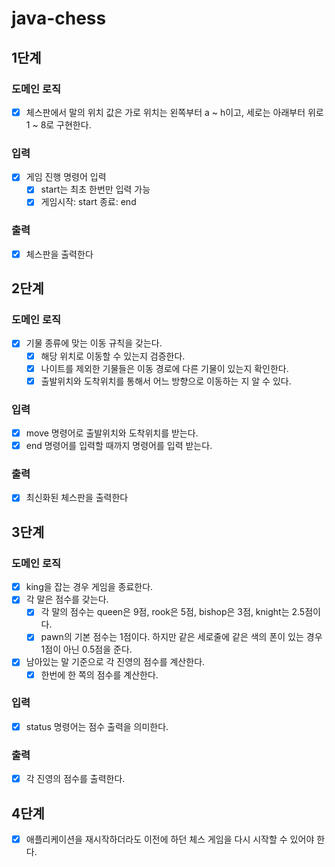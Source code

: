 # java-chess

## 1단계

### 도메인 로직

- [x] 체스판에서 말의 위치 값은 가로 위치는 왼쪽부터 a ~ h이고, 세로는 아래부터 위로 1 ~ 8로 구현한다.

### 입력

- [x] 게임 진행 명령어 입력
    - [x] start는 최초 한번만 입력 가능
    - [x] 게임시작: start 종료: end

### 출력

-[x] 체스판을 출력한다

## 2단계

### 도메인 로직

- [x] 기물 종류에 맞는 이동 규칙을 갖는다.
    - [x] 해당 위치로 이동할 수 있는지 검증한다.
    - [x] 나이트를 제외한 기물들은 이동 경로에 다른 기물이 있는지 확인한다.
    - [x] 출발위치와 도착위치를 통해서 어느 방향으로 이동하는 지 알 수 있다.

### 입력

- [x] move 명령어로 출발위치와 도착위치를 받는다.
- [x] end 명령어를 입력할 때까지 명령어를 입력 받는다.

### 출력

- [x] 최신화된 체스판을 출력한다

## 3단계

### 도메인 로직

- [x] king을 잡는 경우 게임을 종료한다.
- [x] 각 말은 점수를 갖는다.
    - [x] 각 말의 점수는 queen은 9점, rook은 5점, bishop은 3점, knight는 2.5점이다.
    - [x] pawn의 기본 점수는 1점이다. 하지만 같은 세로줄에 같은 색의 폰이 있는 경우 1점이 아닌 0.5점을 준다.
- [x] 남아있는 말 기준으로 각 진영의 점수를 계산한다.
    - [x] 한번에 한 쪽의 점수를 계산한다.

### 입력

- [x] status 명령어는 점수 출력을 의미한다.

### 출력

- [x] 각 진영의 점수를 출력한다.

## 4단계

- [x] 애플리케이션을 재시작하더라도 이전에 하던 체스 게임을 다시 시작할 수 있어야 한다.
